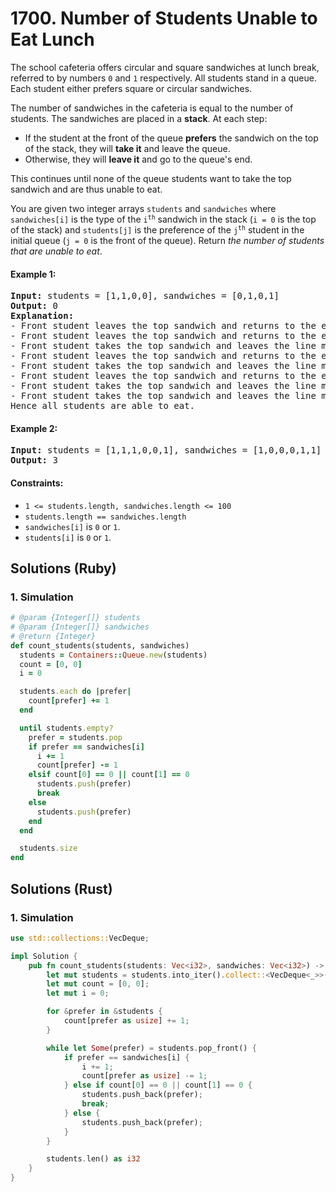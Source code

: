 # 1700. Number of Students Unable to Eat Lunch
The school cafeteria offers circular and square sandwiches at lunch break, referred to by numbers `0` and `1` respectively. All students stand in a queue. Each student either prefers square or circular sandwiches.

The number of sandwiches in the cafeteria is equal to the number of students. The sandwiches are placed in a **stack**. At each step:
* If the student at the front of the queue **prefers** the sandwich on the top of the stack, they will **take it** and leave the queue.
* Otherwise, they will **leave it** and go to the queue's end.

This continues until none of the queue students want to take the top sandwich and are thus unable to eat.

You are given two integer arrays `students` and `sandwiches` where `sandwiches[i]` is the type of the <code>i<sup>th</sup></code> sandwich in the stack (`i = 0` is the top of the stack) and `students[j]` is the preference of the <code>j<sup>th</sup></code> student in the initial queue (`j = 0` is the front of the queue). Return *the number of students that are unable to eat*.

#### Example 1:
<pre>
<strong>Input:</strong> students = [1,1,0,0], sandwiches = [0,1,0,1]
<strong>Output:</strong> 0
<strong>Explanation:</strong>
- Front student leaves the top sandwich and returns to the end of the line making students = [1,0,0,1].
- Front student leaves the top sandwich and returns to the end of the line making students = [0,0,1,1].
- Front student takes the top sandwich and leaves the line making students = [0,1,1] and sandwiches = [1,0,1].
- Front student leaves the top sandwich and returns to the end of the line making students = [1,1,0].
- Front student takes the top sandwich and leaves the line making students = [1,0] and sandwiches = [0,1].
- Front student leaves the top sandwich and returns to the end of the line making students = [0,1].
- Front student takes the top sandwich and leaves the line making students = [1] and sandwiches = [1].
- Front student takes the top sandwich and leaves the line making students = [] and sandwiches = [].
Hence all students are able to eat.
</pre>

#### Example 2:
<pre>
<strong>Input:</strong> students = [1,1,1,0,0,1], sandwiches = [1,0,0,0,1,1]
<strong>Output:</strong> 3
</pre>

#### Constraints:
* `1 <= students.length, sandwiches.length <= 100`
* `students.length == sandwiches.length`
* `sandwiches[i]` is `0` or `1`.
* `students[i]` is `0` or `1`.

## Solutions (Ruby)

### 1. Simulation
```Ruby
# @param {Integer[]} students
# @param {Integer[]} sandwiches
# @return {Integer}
def count_students(students, sandwiches)
  students = Containers::Queue.new(students)
  count = [0, 0]
  i = 0

  students.each do |prefer|
    count[prefer] += 1
  end

  until students.empty?
    prefer = students.pop
    if prefer == sandwiches[i]
      i += 1
      count[prefer] -= 1
    elsif count[0] == 0 || count[1] == 0
      students.push(prefer)
      break
    else
      students.push(prefer)
    end
  end

  students.size
end
```

## Solutions (Rust)

### 1. Simulation
```Rust
use std::collections::VecDeque;

impl Solution {
    pub fn count_students(students: Vec<i32>, sandwiches: Vec<i32>) -> i32 {
        let mut students = students.into_iter().collect::<VecDeque<_>>();
        let mut count = [0, 0];
        let mut i = 0;

        for &prefer in &students {
            count[prefer as usize] += 1;
        }

        while let Some(prefer) = students.pop_front() {
            if prefer == sandwiches[i] {
                i += 1;
                count[prefer as usize] -= 1;
            } else if count[0] == 0 || count[1] == 0 {
                students.push_back(prefer);
                break;
            } else {
                students.push_back(prefer);
            }
        }

        students.len() as i32
    }
}
```
